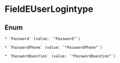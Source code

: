 
# FieldEUserLogintype

## Enum


    * `Password` (value: `"Password"`)

    * `PasswordPhone` (value: `"PasswordPhone"`)

    * `PasswordQuestion` (value: `"PasswordQuestion"`)



